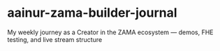 # aainur-zama-builder-journal
My weekly journey as a Creator in the ZAMA ecosystem — demos, FHE testing, and live stream structure
